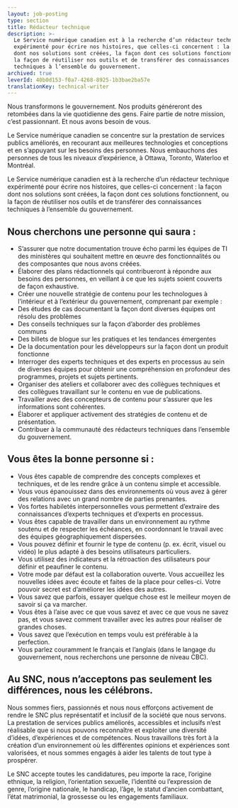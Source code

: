 ```yaml
---
layout: job-posting
type: section
title: Rédacteur technique
description: >-
  Le Service numérique canadien est à la recherche d’un rédacteur technique
  expérimenté pour écrire nos histoires, que celles-ci concernent : la façon
  dont nos solutions sont créées, la façon dont ces solutions fonctionnent, ou
  la façon de réutiliser nos outils et de transférer des connaissances
  techniques à l’ensemble du gouvernement.
archived: true
leverId: 40b0d153-f0a7-4268-8925-1b3bae2ba57e
translationKey: technical-writer
---
```

Nous transformons le gouvernement. Nos produits généreront des retombées dans la vie quotidienne des gens. Faire partie de notre mission, c’est passionnant. Et nous avons besoin de vous.
 
Le Service numérique canadien se concentre sur la prestation de services publics améliorés, en recourant aux meilleures technologies et conceptions et en s’appuyant sur les besoins des personnes. Nous embauchons des personnes de tous les niveaux d’expérience, à Ottawa, Toronto, Waterloo et Montréal.
 
Le Service numérique canadien est à la recherche d’un rédacteur technique expérimenté pour écrire nos histoires, que celles-ci concernent : la façon dont nos solutions sont créées, la façon dont ces solutions fonctionnent, ou la façon de réutiliser nos outils et de transférer des connaissances techniques à l’ensemble du gouvernement.

## Nous cherchons une personne qui saura :

* S’assurer que notre documentation trouve écho parmi les équipes de TI des ministères qui souhaitent mettre en œuvre des fonctionnalités ou des composantes que nous avons créées.
* Élaborer des plans rédactionnels qui contribueront à répondre aux besoins des personnes, en veillant à ce que les sujets soient couverts de façon exhaustive.
* Créer une nouvelle stratégie de contenu pour les technologues à l’intérieur et à l’extérieur du gouvernement, comprenant par exemple :
 * Des études de cas documentant la façon dont diverses équipes ont résolu des problèmes
 * Des conseils techniques sur la façon d’aborder des problèmes communs
 * Des billets de blogue sur les pratiques et les tendances émergentes
 * De la documentation pour les développeurs sur la façon dont un produit fonctionne
* Interroger des experts techniques et des experts en processus au sein de diverses équipes pour obtenir une compréhension en profondeur des programmes, projets et sujets pertinents.
* Organiser des ateliers et collaborer avec des collègues techniques et des collègues travaillant sur le contenu en vue de publications.
* Travailler avec des concepteurs de contenu pour s’assurer que les informations sont cohérentes.
* Élaborer et appliquer activement des stratégies de contenu et de présentation.
* Contribuer à la communauté des rédacteurs techniques dans l’ensemble du gouvernement.

## Vous êtes la bonne personne si :

* Vous êtes capable de comprendre des concepts complexes et techniques, et de les rendre grâce à un contenu simple et accessible.
* Vous vous épanouissez dans des environnements où vous avez à gérer des relations avec un grand nombre de parties prenantes.
* Vos fortes habiletés interpersonnelles vous permettent d’extraire des connaissances d’experts techniques et d’experts en processus.
* Vous êtes capable de travailler dans un environnement au rythme soutenu et de respecter les échéances, en coordonnant le travail avec des équipes géographiquement dispersées.
* Vous pouvez définir et fournir le type de contenu (p. ex. écrit, visuel ou vidéo) le plus adapté à des besoins utilisateurs particuliers.
* Vous utilisez des indicateurs et la rétroaction des utilisateurs pour définir et peaufiner le contenu.
* Votre mode par défaut est la collaboration ouverte. Vous accueillez les nouvelles idées avec écoute et faites de la place pour celles-ci. Votre pouvoir secret est d’améliorer les idées des autres.
* Vous savez que parfois, essayer quelque chose est le meilleur moyen de savoir si ça va marcher.
* Vous êtes à l’aise avec ce que vous savez et avec ce que vous ne savez pas, et vous savez comment travailler avec les autres pour réaliser de grandes choses.
* Vous savez que l’exécution en temps voulu est préférable à la perfection.
* Vous parlez couramment le français et l’anglais (dans le langage du gouvernement, nous recherchons une personne de niveau CBC).

## Au SNC, nous n’acceptons pas seulement les différences, nous les célébrons.
 
Nous sommes fiers, passionnés et nous nous efforçons activement de rendre le SNC plus représentatif et inclusif de la société que nous servons. La prestation de services publics améliorés, accessibles et inclusifs n’est réalisable que si nous pouvons reconnaître et exploiter une diversité d’idées, d’expériences et de compétences. Nous travaillons très fort à la création d’un environnement où les différentes opinions et expériences sont valorisées, et nous sommes engagés à aider les talents de tout type à prospérer.
 
Le SNC accepte toutes les candidatures, peu importe la race, l’origine ethnique, la religion, l’orientation sexuelle, l’identité ou l’expression de genre, l’origine nationale, le handicap, l’âge, le statut d’ancien combattant, l’état matrimonial, la grossesse ou les engagements familiaux.
